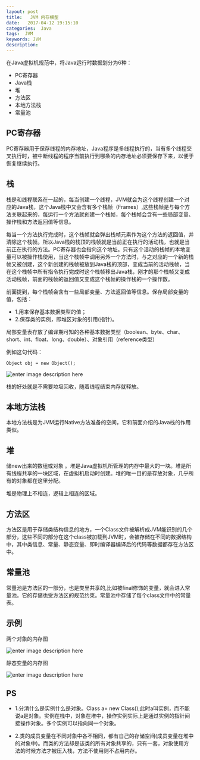 ```yaml
---
layout: post
title:   JVM 内存模型
date:   2017-04-12 19:15:10
categories:  Java
tags:  JVM
keywords: JVM
description: 
---
```


在Java虚拟机规范中，将Java运行时数据划分为6种：

* PC寄存器
* Java栈
* 堆
* 方法区
* 本地方法栈
* 常量池


## PC寄存器

PC寄存器用于保存线程的内存地址，Java程序是多线程执行的，当有多个线程交叉执行时，被中断线程的程序当前执行到哪条的内存地址必须要保存下来，以便于恢复继续执行。

## 栈

栈是和线程联系在一起的，每当创建一个线程，JVM就会为这个线程创建一个对应的Java栈，这个Java栈中又会含有多个栈帧（Frames）,这些栈帧是与每个方法关联起来的，每运行一个方法就创建一个栈帧，每个栈帧会含有一些局部变量、操作栈和方法返回值等信息。
 
每当一个方法执行完成时，这个栈帧就会弹出栈帧元素作为这个方法的返回值，并清除这个栈帧。所以Java栈的栈顶的栈帧就是当前正在执行的活动栈，也就是当前正在执行的方法。PC寄存器也会指向这个地址。只有这个活动的栈帧的本地变量可以被操作栈使用，当这个栈帧中调用另外一个方法时，与之对应的一个新的栈帧又被创建，这个新创建的栈帧被放到Java栈的顶部，变成当前的活动栈帧，当在这个栈帧中所有指令执行完成时这个栈帧移出Java栈，刚才的那个栈帧又变成活动栈帧，前面的栈帧的返回值又变成这个栈帧的操作栈的一个操作数。

前面提到，每个栈帧会含有一些局部变量、方法返回值等信息。保存局部变量的值，包括：
* 1.用来保存基本数据类型的值；
* 2.保存类的实例，即堆区对象的引用(指针)。

局部变量表存放了编译期可知的各种基本数据类型（boolean、byte、char、short、int、float、long、double）、对象引用（reference类型）

例如这句代码：　　　　　　　　　　　

```
Object obj = new Object();
```


![enter image description here](http://p7lixluhf.bkt.clouddn.com/JVM-Stack.jpg)

栈的好处就是不需要垃圾回收，随着线程结束内存就释放。

## 本地方法栈
本地方法栈是为JVM运行Native方法准备的空间，它和前面介绍的Java栈的作用类似。

## 堆
储new出来的数组或对象 。堆是Java虚拟机所管理的内存中最大的一块。堆是所有线程共享的一块区域，在虚拟机启动时创建。堆的唯一目的是存放对象，几乎所有的对象都在这里分配。

堆是物理上不相连，逻辑上相连的区域。

## 方法区
方法区是用于存储类结构信息的地方，一个Class文件被解析成JVM能识别的几个部分，这些不同的部分在这个class被加载到JVM时，会被存储在不同的数据结构中，其中类信息、常量、静态变量、即时编译器编译后的代码等数据都存在方法区中。

## 常量池
常量池是方法区的一部分，也是类里共享的,比如被final修饰的变量，就会进入常量池。它的存储也受方法区的规范约束。常量池中存储了每个class文件中的常量表。


## 示例

两个对象的内存图

![enter image description here](http://p7lixluhf.bkt.clouddn.com/JVM-Stack2.png)

静态变量的内存图

![enter image description here](http://p7lixluhf.bkt.clouddn.com/JVM-Stack3.png)


## PS
* 1.分清什么是实例什么是对象。Class a= new Class();此时a叫实例，而不能说a是对象。实例在栈中，对象在堆中，操作实例实际上是通过实例的指针间接操作对象。多个实例可以指向同一个对象。

* 2.类的成员变量在不同对象中各不相同，都有自己的存储空间(成员变量在堆中的对象中)。而类的方法却是该类的所有对象共享的，只有一套，对象使用方法的时候方法才被压入栈，方法不使用则不占用内存。
